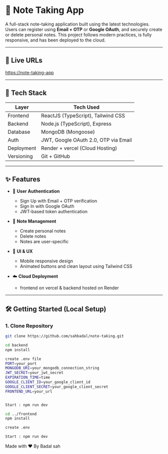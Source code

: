 # 📝 Note Taking App

A full-stack note-taking application built using the latest technologies. Users can register using **Email + OTP** or **Google OAuth**, 
and securely create or delete personal notes. This project follows modern practices, is fully responsive, and has been deployed to the cloud.

---

## 🚀 Live URLs

 [https://note-taking-app](https://note-taking-sandy-ten.vercel.app)


---

## 🧰 Tech Stack

| Layer     | Tech Used                     |
|-----------|-------------------------------|
| Frontend  | ReactJS (TypeScript), Tailwind CSS |
| Backend   | Node.js (TypeScript), Express |
| Database  | MongoDB (Mongoose)            |
| Auth      | JWT, Google OAuth 2.0, OTP via Email |
| Deployment| Render + vercel (Cloud Hosting)        |
| Versioning| Git + GitHub                  |

---

## ✨ Features

- 🔐 **User Authentication**
  - Sign Up with Email + OTP verification
  - Sign In with Google OAuth
  - JWT-based token authentication

- 📝 **Note Management**
  - Create personal notes
  - Delete notes
  - Notes are user-specific

- 📱 **UI & UX**
  - Mobile responsive design
  - Animated buttons and clean layout using Tailwind CSS

- ☁️ **Cloud Deployment**
  - frontend on vercel & backend hosted on Render

---

## 🛠️ Getting Started (Local Setup)

### 1. Clone Repository

```bash
git clone https://github.com/sahbadal/note-taking.git

cd backend
npm install

create .env file
PORT=your_port
MONGODB_URI=your_mongodb_connection_string
JWT_SECRET=your_jwt_secret
EXPIRATION_TIME=time
GOOGLE_CLIENT_ID=your_google_client_id
GOOGLE_CLIENT_SECRET=your_google_client_secret
FRONTEND_URL=your_url


Start : npm run dev

cd ../frontend
npm install

create .env

Start : npm run dev

```

Made with ❤️ By Badal sah
